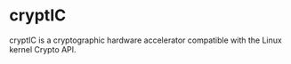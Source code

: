 # cryptIC
cryptIC is a cryptographic hardware accelerator compatible with the Linux kernel Crypto API.

